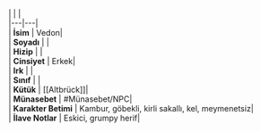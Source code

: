 |  |  |<br>|---|---|<br>| **İsim** | Vedon|<br>| **Soyadı** | |<br>| **Hizip** | |<br>| **Cinsiyet** | Erkek|<br>| **Irk** | |<br>| **Sınıf** | |<br>| **Kütük** | [[Altbrück]]|<br>| **Münasebet** | #Münasebet/NPC|<br>| **Karakter Betimi** | Kambur, göbekli, kirli sakallı, kel, meymenetsiz|<br>| **İlave Notlar** | Eskici, grumpy herif|<br>